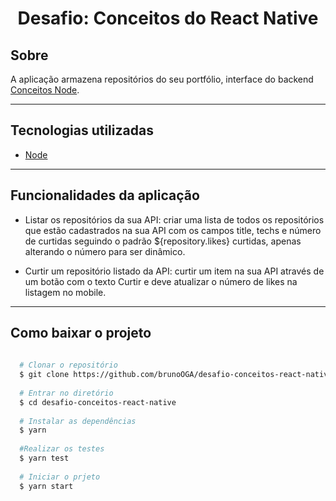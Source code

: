 <h1 align="center">Desafio: Conceitos do React Native</h1>

## Sobre 
A aplicação armazena repositórios do seu portfólio, interface do backend [Conceitos Node](https://github.com/brunoOGA/desafio-conceito-node).

---
## Tecnologias utilizadas
- [Node](https://nodejs.org/en/)
---
## Funcionalidades da aplicação

- Listar os repositórios da sua API: criar uma lista de todos os repositórios que estão cadastrados na sua API com os campos title, techs e número de curtidas seguindo o padrão ${repository.likes} curtidas, apenas alterando o número para ser dinâmico.

- Curtir um repositório listado da API: curtir um item na sua API através de um botão com o texto Curtir e deve atualizar o número de likes na listagem no mobile.

---
## Como baixar o projeto 

```bash
  
  # Clonar o repositório
  $ git clone https://github.com/brunoOGA/desafio-conceitos-react-native
  
  # Entrar no diretório
  $ cd desafio-conceitos-react-native
  
  # Instalar as dependências
  $ yarn
  
  #Realizar os testes
  $ yarn test
  
  # Iniciar o prjeto
  $ yarn start
  
```
